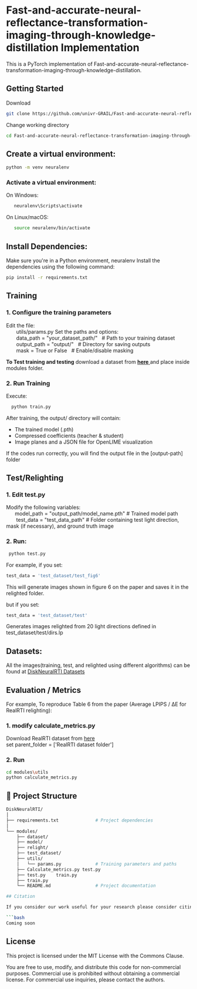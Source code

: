 # Fast-and-accurate-neural-reflectance-transformation-imaging-through-knowledge-distillation Implementation
This is a PyTorch implementation of Fast-and-accurate-neural-reflectance-transformation-imaging-through-knowledge-distillation. 

## Getting Started
Download  
```bash
git clone https://github.com/univr-GRAIL/Fast-and-accurate-neural-reflectance-transformation-imaging-through-knowledge-distillation.git

```
Change working directory
```bash
cd Fast-and-accurate-neural-reflectance-transformation-imaging-through-knowledge-distillation
```
## Create a virtual environment:   
```bash
python -m venv neuralenv  
```
### Activate a virtual environment:  
On Windows: 
```bash
   neuralenv\Scripts\activate  
```
On Linux/macOS:  
```bash
   source neuralenv/bin/activate  
```
## Install Dependencies:   
Make sure you're in a Python environment, neuralenv
Install the dependencies using the following command:    
```bash    
pip install -r requirements.txt  
```
## Training
###  1. Configure the training parameters
   Edit the file:  
   &nbsp;&nbsp;&nbsp;&nbsp;&nbsp;&nbsp; utils/params.py
Set the paths and options:  
&nbsp;&nbsp;&nbsp;&nbsp;&nbsp;&nbsp; data_path   = "your_dataset_path/"  &nbsp; # Path to your training dataset  
&nbsp;&nbsp;&nbsp;&nbsp;&nbsp;&nbsp; output_path = "output/"          &nbsp;    # Directory for saving outputs  
&nbsp;&nbsp;&nbsp;&nbsp;&nbsp;&nbsp; mask = True or False  &nbsp; # Enable/disable masking

**To Test training and testing** download a dataset from <a href="https://univr-my.sharepoint.com/:f:/g/personal/tinsaegebrechristos_dulecha_univr_it/EkVPviXq86VGjixc6Ti18SoBdkKTOeaWqBlQzV09rpdHfg?e=cY54V6" text-decoration="none" target="_blank">**here** </a> and place inside modules folder.


### 2.  Run Training  
   Execute:  
   ```bash
     python train.py
   ```  
After training, the output/ directory will contain:
- The trained model (.pth) 
- Compressed coefficients (teacher & student)
- Image planes and a JSON file for OpenLIME visualization

If the codes run correctly, you will find the output file in the [output-path] folder  

## Test/Relighting  
### 1. **Edit** test.py   
Modify the following variables:  
&nbsp;&nbsp;&nbsp;&nbsp;&nbsp;&nbsp;model_path = "output_path/model_name.pth" # Trained model path  
&nbsp;&nbsp;&nbsp;&nbsp;&nbsp;&nbsp; test_data = "test_data_path"  # Folder containing test light direction, mask (if necessary), and ground truth image

### 2. Run:  
```bash
 python test.py  
```  

For example, if you set: 
```bash 
test_data = 'test_dataset/test_fig6'
```
This will generate images shown in figure 6 on the paper and saves it in the relighted folder. 

but if you set:
```bash 
test_data = 'test_dataset/test'
``` 
Generates images relighted from 20 light directions defined in test_dataset/test/dirs.lp



## Datasets:

All the images(training, test, and relighted using different algorithms) can be found at 
[DiskNeuralRTI Datasets](https://univr-my.sharepoint.com/my?id=%2Fpersonal%2Ftinsaegebrechristos%5Fdulecha%5Funivr%5Fit%2FDocuments%2Fdatasets&viewid=23a4d494%2D5c4d%2D4800%2D8a0f%2D56d3734699cd)


##  Evaluation / Metrics
For example, To reproduce Table 6 from the paper (Average LPIPS / ΔE for RealRTI relighting):

### 1. modify calculate_metrics.py
 Download RealRTI dataset from [here](https://univr-my.sharepoint.com/my?id=%2Fpersonal%2Ftinsaegebrechristos%5Fdulecha%5Funivr%5Fit%2FDocuments%2Fdatasets&viewid=23a4d494%2D5c4d%2D4800%2D8a0f%2D56d3734699cd)  
 set parent_folder = ['RealRTI dataset folder']
 
### 2. Run
``` bash
cd modules\utils
python calculate_metrics.py
```
## 📁 Project Structure

```bash
DiskNeuralRTI/
│
├── requirements.txt              # Project dependencies
│
└── modules/                 
    ├── dataset/                   
    ├── model/
    ├── relight/                  
    ├── test_dataset/  
    ├── utils/
    │   └── params.py             # Training parameters and paths
    ├── Calculate_metrics.py test.py 
    ├── test.py    train.py   
    ├── train.py               
    └── README.md                 # Project documentation

## Citation

If you consider our work useful for your research please consider citing:

```bash
Coming soon
```
## License

This project is licensed under the MIT License with the Commons Clause.

You are free to use, modify, and distribute this code for non-commercial purposes. Commercial use is prohibited without obtaining a commercial license. For commercial use inquiries, please contact the authors.


